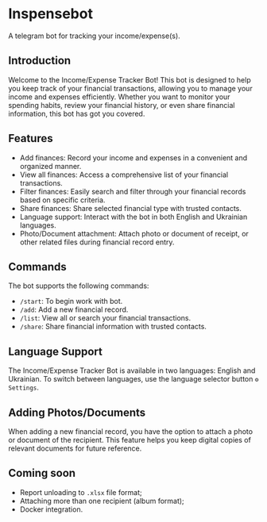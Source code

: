# Inspensebot
A telegram bot for tracking your income/expense(s).

## Introduction
Welcome to the Income/Expense Tracker Bot! This bot is designed to help you keep track of your financial transactions, allowing you to manage your income and expenses efficiently. Whether you want to monitor your spending habits, review your financial history, or even share financial information, this bot has got you covered.

## Features
- Add finances: Record your income and expenses in a convenient and organized manner.
- View all finances: Access a comprehensive list of your financial transactions.
- Filter finances: Easily search and filter through your financial records based on specific criteria.
- Share finances: Share selected financial type with trusted contacts.
- Language support: Interact with the bot in both English and Ukrainian languages.
- Photo/Document attachment: Attach photo or document of receipt, or other related files during financial record entry.

## Commands
The bot supports the following commands:

- `/start`: To begin work with bot.
- `/add`: Add a new financial record.
- `/list`: View all or search your financial transactions.
- `/share`: Share financial information with trusted contacts.

## Language Support
The Income/Expense Tracker Bot is available in two languages: English and Ukrainian. To switch between languages, use the language selector button `⚙️ Settings`.

## Adding Photos/Documents
When adding a new financial record, you have the option to attach a photo or document of the recipient. This feature helps you keep digital copies of relevant documents for future reference.

## Coming soon
- Report unloading to `.xlsx` file format;
- Attaching more than one recipient (album format);
- Docker integration.